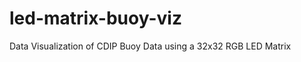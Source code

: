 led-matrix-buoy-viz
===================

Data Visualization of CDIP Buoy Data using a 32x32 RGB LED Matrix
